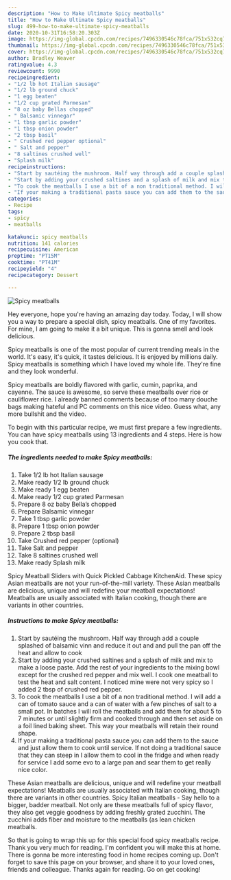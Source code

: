 ```yaml
---
description: "How to Make Ultimate Spicy meatballs"
title: "How to Make Ultimate Spicy meatballs"
slug: 499-how-to-make-ultimate-spicy-meatballs
date: 2020-10-31T16:58:20.303Z
image: https://img-global.cpcdn.com/recipes/7496330546c78fca/751x532cq70/spicy-meatballs-recipe-main-photo.jpg
thumbnail: https://img-global.cpcdn.com/recipes/7496330546c78fca/751x532cq70/spicy-meatballs-recipe-main-photo.jpg
cover: https://img-global.cpcdn.com/recipes/7496330546c78fca/751x532cq70/spicy-meatballs-recipe-main-photo.jpg
author: Bradley Weaver
ratingvalue: 4.3
reviewcount: 9990
recipeingredient:
- "1/2 lb hot Italian sausage"
- "1/2 lb ground chuck"
- "1 egg beaten"
- "1/2 cup grated Parmesan"
- "8 oz baby Bellas chopped"
- " Balsamic vinnegar"
- "1 tbsp garlic powder"
- "1 tbsp onion powder"
- "2 tbsp basil"
- " Crushed red pepper optional"
- " Salt and pepper"
- "8 saltines crushed well"
- "Splash milk"
recipeinstructions:
- "Start by sautéing the mushroom. Half way through add a couple splashed of balsamic vinn and reduce it out and and pull the pan off the heat and allow to cook"
- "Start by adding your crushed saltines and a splash of milk and mix to make a loose paste. Add the rest of your ingredients to the mixing bowl except for the crushed red pepper and mix well. I cook one meatball to test the heat and salt content. I noticed mine were not very spicy so I added 2 tbsp of crushed red pepper."
- "To cook the meatballs I use a bit of a non traditional method. I will add a can of tomato sauce and a can of water with a few pinches of salt to a small pot. In batches I will roll the meatballs and add them for about 5 to 7 minutes or until slightly firm and cooked through and then set aside on a foil lined baking sheet. This way your meatballs will retain their round shape."
- "If your making a traditional pasta sauce you can add them to the sauce and just allow them to cook until service. If not doing a traditional sauce that they can steep in I allow them to cool in the fridge and when ready for service I add some evo to a large pan and sear them to get really nice color."
categories:
- Recipe
tags:
- spicy
- meatballs

katakunci: spicy meatballs 
nutrition: 141 calories
recipecuisine: American
preptime: "PT15M"
cooktime: "PT41M"
recipeyield: "4"
recipecategory: Dessert

---
```



![Spicy meatballs](https://img-global.cpcdn.com/recipes/7496330546c78fca/751x532cq70/spicy-meatballs-recipe-main-photo.jpg)

Hey everyone, hope you're having an amazing day today. Today, I will show you a way to prepare a special dish, spicy meatballs. One of my favorites. For mine, I am going to make it a bit unique. This is gonna smell and look delicious.

Spicy meatballs is one of the most popular of current trending meals in the world. It's easy, it's quick, it tastes delicious. It is enjoyed by millions daily. Spicy meatballs is something which I have loved my whole life. They're fine and they look wonderful.

Spicy meatballs are boldly flavored with garlic, cumin, paprika, and cayenne. The sauce is awesome, so serve these meatballs over rice or cauliflower rice. I already banned comments because of too many douche bags making hateful and PC comments on this nice video. Guess what, any more bullshit and the video.


To begin with this particular recipe, we must first prepare a few ingredients. You can have spicy meatballs using 13 ingredients and 4 steps. Here is how you cook that.

<!--inarticleads1-->

##### The ingredients needed to make Spicy meatballs:

1. Take 1/2 lb hot Italian sausage
1. Make ready 1/2 lb ground chuck
1. Make ready 1 egg beaten
1. Make ready 1/2 cup grated Parmesan
1. Prepare 8 oz baby Bella’s chopped
1. Prepare  Balsamic vinnegar
1. Take 1 tbsp garlic powder
1. Prepare 1 tbsp onion powder
1. Prepare 2 tbsp basil
1. Take  Crushed red pepper (optional)
1. Take  Salt and pepper
1. Take 8 saltines crushed well
1. Make ready Splash milk


Spicy Meatball Sliders with Quick Pickled Cabbage KitchenAid. These spicy Asian meatballs are not your run-of-the-mill variety. These Asian meatballs are delicious, unique and will redefine your meatball expectations! Meatballs are usually associated with Italian cooking, though there are variants in other countries. 

<!--inarticleads2-->

##### Instructions to make Spicy meatballs:

1. Start by sautéing the mushroom. Half way through add a couple splashed of balsamic vinn and reduce it out and and pull the pan off the heat and allow to cook
1. Start by adding your crushed saltines and a splash of milk and mix to make a loose paste. Add the rest of your ingredients to the mixing bowl except for the crushed red pepper and mix well. I cook one meatball to test the heat and salt content. I noticed mine were not very spicy so I added 2 tbsp of crushed red pepper.
1. To cook the meatballs I use a bit of a non traditional method. I will add a can of tomato sauce and a can of water with a few pinches of salt to a small pot. In batches I will roll the meatballs and add them for about 5 to 7 minutes or until slightly firm and cooked through and then set aside on a foil lined baking sheet. This way your meatballs will retain their round shape.
1. If your making a traditional pasta sauce you can add them to the sauce and just allow them to cook until service. If not doing a traditional sauce that they can steep in I allow them to cool in the fridge and when ready for service I add some evo to a large pan and sear them to get really nice color.


These Asian meatballs are delicious, unique and will redefine your meatball expectations! Meatballs are usually associated with Italian cooking, though there are variants in other countries. Spicy Italian meatballs - Say hello to a bigger, badder meatball. Not only are these meatballs full of spicy flavor, they also get veggie goodness by adding freshly grated zucchini. The zucchini adds fiber and moisture to the meatballs (as lean chicken meatballs. 

So that is going to wrap this up for this special food spicy meatballs recipe. Thank you very much for reading. I'm confident you will make this at home. There is gonna be more interesting food in home recipes coming up. Don't forget to save this page on your browser, and share it to your loved ones, friends and colleague. Thanks again for reading. Go on get cooking!
